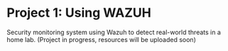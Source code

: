 # Project 1: Using WAZUH
Security monitoring system using Wazuh to detect real-world threats in a home lab. (Project in progress, resources will be uploaded soon)
